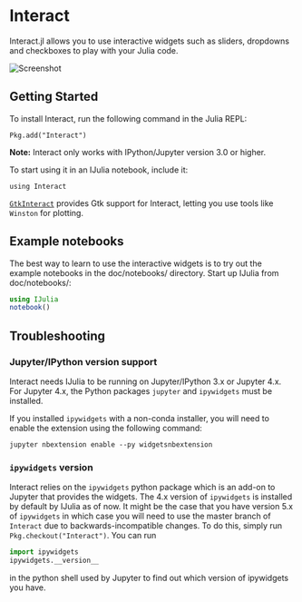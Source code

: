 # Interact

Interact.jl allows you to use interactive widgets such as sliders, dropdowns and checkboxes to play with your Julia code.

![Screenshot](http://i.imgur.com/xLWjmNb.png)

## Getting Started

To install Interact, run the following command in the Julia REPL:
```{.julia execute="false"}
Pkg.add("Interact")
```

**Note:** Interact only works with IPython/Jupyter version 3.0 or higher.

To start using it in an IJulia notebook, include it:
```{.julia execute="false"}
using Interact
```
[`GtkInteract`](https://github.com/jverzani/GtkInteract.jl) provides Gtk support for Interact, letting you use tools like `Winston` for plotting.

## Example notebooks

The best way to learn to use the interactive widgets is to try out the example notebooks in the doc/notebooks/ directory. Start up IJulia from doc/notebooks/:

```julia
using IJulia
notebook()
```

## Troubleshooting

### Jupyter/IPython version support

Interact needs IJulia to be running on Jupyter/IPython 3.x or Jupyter 4.x.
For Jupyter 4.x, the Python packages `jupyter` and `ipywidgets` must be installed.

If you installed `ipywidgets` with a non-conda installer, you will need to enable the extension using the following command:
```
jupyter nbextension enable --py widgetsnbextension
```

### `ipywidgets` version

Interact relies on the `ipywidgets` python package which is an add-on to Jupyter that provides the widgets. The 4.x version of `ipywidgets` is installed by default by IJulia as of now. It might be the case that you have version 5.x of `ipywidgets` in which case you will need to use the master branch of `Interact` due to backwards-incompatible changes. To do this, simply run `Pkg.checkout("Interact")`. You can run

```python
import ipywidgets
ipywidgets.__version__
```

in the python shell used by Jupyter to find out which version of ipywidgets you have.
